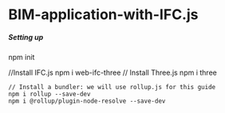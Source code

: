 # BIM-application-with-IFC.js 

<h5>Setting up</h5> 

   npm init 

   //Install IFC.js
    npm i web-ifc-three
    // Install Three.js
    npm i three

    // Install a bundler: we will use rollup.js for this guide
    npm i rollup --save-dev
    npm i @rollup/plugin-node-resolve --save-dev
